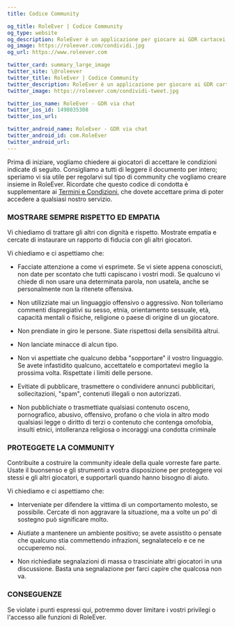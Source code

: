 ```yaml
---
title: Codice Community

og_title: RoleEver | Codice Community
og_type: website
og_description: RoleEver è un applicazione per giocare ai GDR cartacei via chat dal tuo smartphone. Tutti i strumenti necessari sono disponibili per te, dalla chat di gioco, schede personaggio, tiri di dado, integrazioni di Dungeons&Dragons 5e, sistemi personalizzati e molto altro. RoleEver è disponibile su iOS e Android!
og_image: https://roleever.com/condividi.jpg
og_url: https://www.roleever.com

twitter_card: summary_large_image
twitter_site: \@roleever
twitter_title: RoleEver | Codice Community
twitter_description: RoleEver è un applicazione per giocare ai GDR cartacei via chat dal tuo smartphone. Tutti i strumenti necessari sono disponibili per te, dalla chat di gioco, schede personaggio, tiri di dado, integrazioni di Dungeons&Dragons 5e, sistemi personalizzati e molto altro. RoleEver è disponibile su iOS e Android!
twitter_image: https://roleever.com/condividi-tweet.jpg

twitter_ios_name: RoleEver - GDR via chat
twitter_ios_id: 1498035308
twitter_ios_url:

twitter_android_name: RoleEver - GDR via chat
twitter_android_id: com.RoleEver
twitter_android_url:
---
```


Prima di iniziare, vogliamo chiedere ai giocatori di accettare le condizioni indicate di seguito. Consigliamo a tutti di leggere il documento per intero; speriamo vi sia utile per regolarvi sul tipo di community che vogliamo creare insieme in RoleEver. Ricordate che questo codice di condotta è supplementare ai [Termini e Condizioni](https://roleever.com/it/tos), che dovete accettare prima di poter accedere a qualsiasi nostro servizio.

### MOSTRARE SEMPRE RISPETTO ED EMPATIA

Vi chiediamo di trattare gli altri con dignità e rispetto. Mostrate empatia e cercate di instaurare un rapporto di fiducia con gli altri giocatori.

Vi chiediamo e ci aspettiamo che:

- Facciate attenzione a come vi esprimete. Se vi siete appena conosciuti, non date per scontato che tutti capiscano i vostri modi. Se qualcuno vi chiede di non usare una determinata parola, non usatela, anche se personalmente non la ritenete offensiva.

- Non utilizziate mai un linguaggio offensivo o aggressivo. Non tolleriamo commenti dispregiativi su sesso, etnia, orientamento sessuale, età, capacità mentali o fisiche, religione o paese di origine di un giocatore.

- Non prendiate in giro le persone. Siate rispettosi della sensibilità altrui.

- Non lanciate minacce di alcun tipo.

- Non vi aspettiate che qualcuno debba "sopportare" il vostro linguaggio. Se avete infastidito qualcuno, accettatelo e comportatevi meglio la prossima volta. Rispettate i limiti delle persone.

- Evitiate di pubblicare, trasmettere o condividere annunci pubblicitari, sollecitazioni, "spam", contenuti illegali o non autorizzati.

- Non pubblichiate o trasmettiate qualsiasi contenuto osceno, pornografico, abusivo, offensivo, profano o che viola in altro modo qualsiasi legge o diritto di terzi o contenuto che contenga omofobia, insulti etnici, intolleranza religiosa o incoraggi una condotta criminale

### PROTEGGETE LA COMMUNITY

Contribuite a costruire la community ideale della quale vorreste fare parte. Usate il buonsenso e gli strumenti a vostra disposizione per proteggere voi stessi e gli altri giocatori, e supportarli quando hanno bisogno di aiuto.

Vi chiediamo e ci aspettiamo che:

- Interveniate per difendere la vittima di un comportamento molesto, se possibile. Cercate di non aggravare la situazione, ma a volte un po' di sostegno può significare molto.

- Aiutiate a mantenere un ambiente positivo; se avete assistito o pensate che qualcuno stia commettendo infrazioni, segnalatecelo e ce ne occuperemo noi.

- Non richiediate segnalazioni di massa o trasciniate altri giocatori in una discussione. Basta una segnalazione per farci capire che qualcosa non va.

### CONSEGUENZE

Se violate i punti espressi qui, potremmo dover limitare i vostri privilegi o l'accesso alle funzioni di RoleEver.
